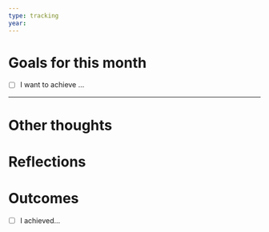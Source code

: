 ```yaml
---
type: tracking
year:
---
```


# Goals for this month

- [ ] I want to achieve ...


---

# Other thoughts


# Reflections



# Outcomes
- [ ] I achieved...



